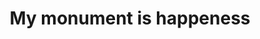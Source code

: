 ---
pid: llp366
title: My monument is happeness
location_transcription: Feltonville arts & science
coordinates: "[-75.12188101652, 40.01911586197]"
zipcode: '19120'
gen_neighborhood: North Philadelphia
neighborhood: Logan,Olney
outside_phl: 
age: '12'
age_range: 6-13
instagram: 
image_file_name: llp_366.jpg
proposal_transcription: Happeness
topic: Uplifting
topic_summary: '0'
type: Mural,Tree
keywords_other: happiness, happy
credit: Rabmeek Freeman Barnett
image_labels: 
twitter: 
facebook: 
permalink: "/monuments/llp366/"
layout: item-page
---